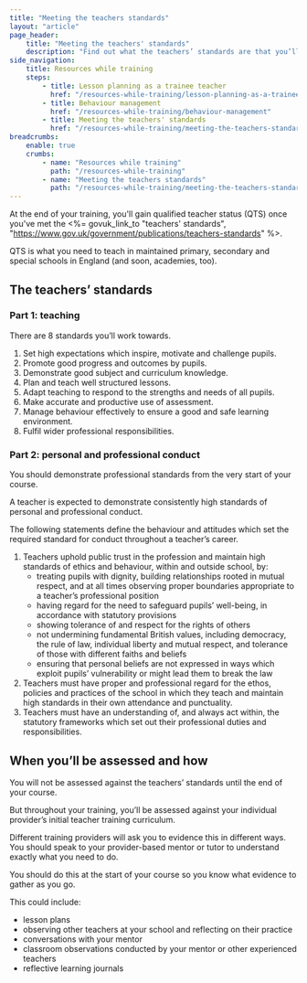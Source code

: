 ```yaml
---
title: "Meeting the teachers standards"
layout: "article"
page_header:
    title: "Meeting the teachers' standards"
    description: "Find out what the teachers’ standards are that you’ll need to meet to achieve qualified teacher status and how you might be asked to evidence them."
side_navigation:
    title: Resources while training
    steps:
        - title: Lesson planning as a trainee teacher 
          href: "/resources-while-training/lesson-planning-as-a-trainee-teacher"
        - title: Behaviour management 
          href: "/resources-while-training/behaviour-management"
        - title: Meeting the teachers' standards 
          href: "/resources-while-training/meeting-the-teachers-standards"
breadcrumbs: 
    enable: true
    crumbs: 
        - name: "Resources while training"
          path: "/resources-while-training"
        - name: "Meeting the teachers standards"
          path: "/resources-while-training/meeting-the-teachers-standards"
---
```


At the end of your training, you'll gain qualified teacher status (QTS) once you've met the <%= govuk_link_to "teachers' standards", "https://www.gov.uk/government/publications/teachers-standards" %>.

QTS is what you need to teach in maintained primary, secondary and special schools in England (and soon, academies, too).

## The teachers’ standards
### Part 1: teaching
There are 8 standards you’ll work towards.

1. Set high expectations which inspire, motivate and challenge pupils.
2. Promote good progress and outcomes by pupils.
3. Demonstrate good subject and curriculum knowledge.
4. Plan and teach well structured lessons.
5. Adapt teaching to respond to the strengths and needs of all pupils.
6. Make accurate and productive use of assessment.
7. Manage behaviour effectively to ensure a good and safe learning environment.
8. Fulfil wider professional responsibilities.

### Part 2: personal and professional conduct

You should demonstrate professional standards from the very start of your course.

A teacher is expected to demonstrate consistently high standards of personal and professional conduct.

The following statements define the behaviour and attitudes which set the required standard for conduct throughout a teacher’s career.

1. Teachers uphold public trust in the profession and maintain high standards of ethics and behaviour, within and outside school, by:
    - treating pupils with dignity, building relationships rooted in mutual respect, and at all times observing proper boundaries appropriate to a teacher’s professional position
    - having regard for the need to safeguard pupils’ well-being, in accordance with statutory provisions
    - showing tolerance of and respect for the rights of others
    - not undermining fundamental British values, including democracy, the rule of law, individual liberty and mutual respect, and tolerance of those with different faiths and beliefs
    - ensuring that personal beliefs are not expressed in ways which exploit pupils’ vulnerability or might lead them to break the law
2. Teachers must have proper and professional regard for the ethos, policies and practices of the school in which they teach and maintain high standards in their own attendance and punctuality.
3. Teachers must have an understanding of, and always act within, the statutory frameworks which set out their professional duties and responsibilities.

## When you’ll be assessed and how
You will not be assessed against the teachers’ standards until the end of your course.

But throughout your training, you’ll be assessed against your individual provider’s initial teacher training curriculum.

Different training providers will ask you to evidence this in different ways. You should speak to your provider-based mentor or tutor to understand exactly what you need to do.

You should do this at the start of your course so you know what evidence to gather as you go.

This could include:

* lesson plans
* observing other teachers at your school and reflecting on their practice
* conversations with your mentor
* classroom observations conducted by your mentor or other experienced teachers
* reflective learning journals
